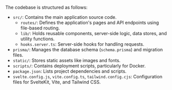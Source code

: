 The codebase is structured as follows:
- `src/`: Contains the main application source code.
  - `routes/`: Defines the application's pages and API endpoints using file-based routing.
  - `lib/`: Holds reusable components, server-side logic, data stores, and utility functions.
  - `hooks.server.ts`: Server-side hooks for handling requests.
- `prisma/`: Manages the database schema (`schema.prisma`) and migration files.
- `static/`: Stores static assets like images and fonts.
- `scripts/`: Contains deployment scripts, particularly for Docker.
- `package.json`: Lists project dependencies and scripts.
- `svelte.config.js`, `vite.config.ts`, `tailwind.config.cjs`: Configuration files for SvelteKit, Vite, and Tailwind CSS.